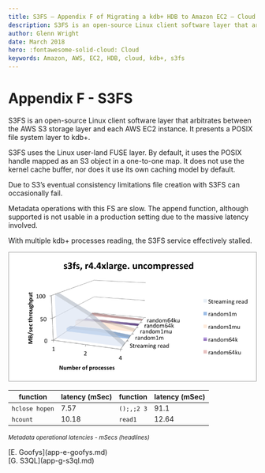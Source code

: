```yaml
---
title: S3FS – Appendix F of Migrating a kdb+ HDB to Amazon EC2 – Cloud – kdb+ and q documentation
description: S3FS is an open-source Linux client software layer that arbitrates between the AWS S3 storage layer and each AWS EC2 instance. It presents a POSIX file system layer to kdb+.
author: Glenn Wright
date: March 2018
hero: :fontawesome-solid-cloud: Cloud
keywords: Amazon, AWS, EC2, HDB, cloud, kdb+, s3fs
---
```

# Appendix F - S3FS



S3FS is an open-source Linux client software layer that arbitrates between the AWS S3 storage layer and each AWS EC2 instance. It presents a POSIX file system layer to kdb+.

S3FS uses the Linux user-land FUSE layer. By default, it uses the POSIX handle mapped as an S3 object in a one-to-one map. It does not use the kernel cache buffer, nor does it use its own caching model by default.

Due to S3’s eventual consistency limitations file creation with S3FS can occasionally fail.

Metadata operations with this FS are slow. The append function, although supported is not usable in a production setting due to the massive latency involved.

With multiple kdb+ processes reading, the S3FS service effectively stalled.

![s3fs](img/media/image38.png)

function       | latency (mSec) | function   | latency (mSec) 
---------------|----------------|------------|---------------
`hclose hopen` | 7.57           | `();,;2 3` | 91.1
`hcount`       | 10.18          | `read1`    | 12.64

<small>_Metadata operational latencies - mSecs (headlines)_</small>




<div class="kx-nav" markdown="1">
<div class="kx-nav-prev">[E. Goofys](app-e-goofys.md)</div><div class="kx-nav-next">[G. S3QL](app-g-s3ql.md)</div>
</div>
